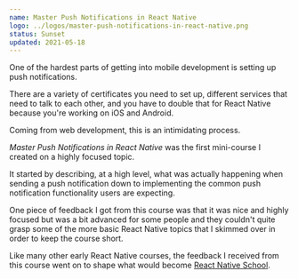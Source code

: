 ```yaml
---
name: Master Push Notifications in React Native
logo: ../logos/master-push-notifications-in-react-native.png
status: Sunset
updated: 2021-05-18
---
```


One of the hardest parts of getting into mobile development is setting up push notifications.

There are a variety of certificates you need to set up, different services that need to talk to each other, and you have to double that for React Native because you're working on iOS and Android.

Coming from web development, this is an intimidating process.

_Master Push Notifications in React Native_ was the first mini-course I created on a highly focused topic.

It started by describing, at a high level, what was actually happening when sending a push notification down to implementing the common push notification functionality users are expecting.

One piece of feedback I got from this course was that it was nice and highly focused but was a bit advanced for some people and they couldn't quite grasp some of the more basic React Native topics that I skimmed over in order to keep the course short.

Like many other early React Native courses, the feedback I received from this course went on to shape what would become [React Native School](/react-native-school).
